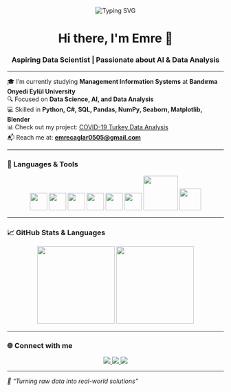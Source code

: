 <p align="center">
  <img src="https://readme-typing-svg.demolab.com?font=Fira+Code&duration=2000&pause=1000&color=F78E69&center=true&vCenter=true&width=435&lines=Data+Science+Lover;Aspiring+Data+Analyst;Working+with+Python+%26+SQL;Exploring+Machine+Learning;Building+with+Blender+%26+Pandas" alt="Typing SVG" />
</p>

<h1 align="center">Hi there, I'm Emre 👋</h1>
<h3 align="center">Aspiring Data Scientist | Passionate about AI & Data Analysis</h3>

---

🎓 I’m currently studying **Management Information Systems** at **Bandırma Onyedi Eylül University**  
🔍 Focused on **Data Science, AI, and Data Analysis**  
💻 Skilled in **Python, C#, SQL, Pandas, NumPy, Seaborn, Matplotlib, Blender**  
📊 Check out my project: [COVID-19 Turkey Data Analysis](https://github.com/Emrecaglar05/covid19-turkiye-analizi)  
📬 Reach me at: **emrecaglar0505@gmail.com**

---

### 🚀 Languages & Tools

<p align="center">
  <img src="https://cdn.jsdelivr.net/gh/devicons/devicon/icons/python/python-original.svg" width="40"/>
  <img src="https://cdn.jsdelivr.net/gh/devicons/devicon/icons/csharp/csharp-original.svg" width="40"/>
  <img src="https://cdn.jsdelivr.net/gh/devicons/devicon/icons/mysql/mysql-original.svg" width="40"/>
  <img src="https://cdn.jsdelivr.net/gh/devicons/devicon/icons/blender/blender-original.svg" width="40"/>
  <img src="https://upload.wikimedia.org/wikipedia/commons/e/ed/Pandas_logo.svg" width="40"/>
  <img src="https://upload.wikimedia.org/wikipedia/commons/3/31/NumPy_logo_2020.svg" width="40"/>
  <img src="https://seaborn.pydata.org/_static/logo-wide-lightbg.svg" width="80"/>
  <img src="https://matplotlib.org/_static/logo2_compressed.svg" width="50"/>
</p>

---

### 📈 GitHub Stats & Languages

<p align="center">
  <img src="https://github-readme-stats.vercel.app/api?username=Emrecaglar05&show_icons=true&theme=radical" height="180"/>
  <img src="https://github-readme-stats.vercel.app/api/top-langs/?username=Emrecaglar05&layout=compact&theme=radical" height="180"/>
</p>

---

### 🌐 Connect with me

<p align="center">
  <a href="https://www.linkedin.com/in/emre-%C3%A7a%C4%9Flar-9bb493294/">
    <img src="https://img.shields.io/badge/LinkedIn-0077B5?style=for-the-badge&logo=linkedin&logoColor=white"/>
  </a>
  <a href="https://www.instagram.com/cglremree_dll?igsh=bHZqZHp4NG55Y3k1&utm_source=qr" target="_blank">
    <img src="https://img.shields.io/badge/Instagram-E4405F?style=for-the-badge&logo=instagram&logoColor=white"/>
  </a>
  <a href="https://github.com/Emrecaglar05" target="_blank">
    <img src="https://img.shields.io/badge/GitHub-100000?style=for-the-badge&logo=github&logoColor=white"/>
  </a>
</p>

---

_🚀 “Turning raw data into real-world solutions”_
